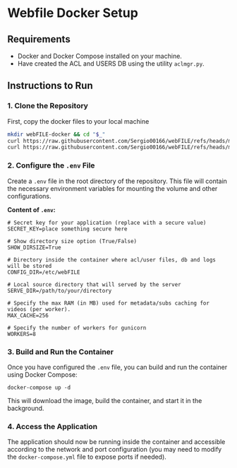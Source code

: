 # Webfile Docker Setup

## Requirements

- Docker and Docker Compose installed on your machine.
- Have created the ACL and USERS DB using the utility ```aclmgr.py```.

## Instructions to Run

### 1. Clone the Repository

First, copy the docker files to your local machine

```bash
mkdir webFILE-docker && cd "$_"
curl https://raw.githubusercontent.com/Sergio00166/webFILE/refs/heads/main/docker/Dockerfile --output Dockerfile
curl https://raw.githubusercontent.com/Sergio00166/webFILE/refs/heads/main/docker/docker-compose.yaml --output docker-compose.yaml
```

### 2. Configure the `.env` File

Create a `.env` file in the root directory of the repository. This file will contain the necessary environment variables for mounting the volume and other configurations.

**Content of `.env`:**

```env
# Secret key for your application (replace with a secure value)
SECRET_KEY=place something secure here

# Show directory size option (True/False)
SHOW_DIRSIZE=True

# Directory inside the container where acl/user files, db and logs will be stored
CONFIG_DIR=/etc/webFILE

# Local source directory that will served by the server
SERVE_DIR=/path/to/your/directory
 
# Specify the max RAM (in MB) used for metadata/subs caching for videos (per worker).
MAX_CACHE=256

# Specify the number of workers for gunicorn
WORKERS=8
```

### 3. Build and Run the Container

Once you have configured the `.env` file, you can build and run the container using Docker Compose:

```
docker-compose up -d
```

This will download the image, build the container, and start it in the background.

### 4. Access the Application

The application should now be running inside the container and accessible according to the network and port configuration (you may need to modify the `docker-compose.yml` file to expose ports if needed).
